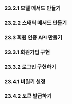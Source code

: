 ### 23.2.1 모델 메서드 만들기

### 23.2.2 스태틱 메서드 만들기

### 23.3 회원 인증 API 만들기

### 23.3.1 회원가입 구현

### 23.3.2 로그인 구현하기

### 23.4.1 비밀키 설정

### 23.4.2 토큰 발급하기
